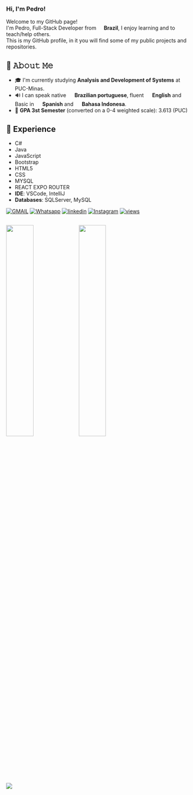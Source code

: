 ### Hi, I'm Pedro!

<p>Welcome to my GitHub page! </br>
I'm Pedro, Full-Stack Developer from <img src="https://cdn-icons-png.flaticon.com/256/3909/3909370.png" width="13"/> <b> Brazil</b>, I enjoy learning and to teach/help others.<br>
This is my GitHub profile, in it you will find some of my public projects and repositories.<br>

## 📖 𝙰𝚋𝚘𝚞𝚝 𝙼𝚎

- 🎓 I'm currently studying **Analysis and Development of Systems** at PUC-Minas.
- 🔊 I can speak native <img src="https://cdn-icons-png.flaticon.com/256/3909/3909370.png" width="15"/> **Brazilian portuguese**, fluent <img src="https://cdn-icons-png.flaticon.com/512/323/323310.png" width="15"/> **English** and Basic in <img src="https://flagdownload.com/wp-content/uploads/Flag_of_Spain_Flat_Round-1024x1024.png" width="15"/> **Spanish** and <img src="https://flagdownload.com/wp-content/uploads/Flag_of_Indonesia_Flat_Round-1024x1024.png" width="15"/> **Bahasa Indonesa**.
- 📝 **GPA 3st Semester** (converted on a 0-4 weighted scale): 3.613 (PUC)

## 💾 Experience

- C# <br>
- Java
- JavaScript
- Bootstrap
- HTML5
- CSS
- MYSQL
- REACT EXPO ROUTER
- **IDE**: VSCode, IntelliJ
- **Databases**: SQLServer, MySQL

[![GMAIL](https://img.shields.io/badge/Gmail-D14836?style=for-the-badge&logo=gmail&logoColor=white)](mailto:pedro.comp.2011@gmail.com)
[![Whatsapp](https://img.shields.io/badge/WhatsApp-25D366?style=for-the-badge&logo=whatsapp&logoColor=white)](https://wa.me/5585999669990)
[![linkedin](https://img.shields.io/badge/LinkedIn-0077B5?style=for-the-badge&logo=linkedin&logoColor=white)](https://www.linkedin.com/in/pedro-de-oliveira-rosas-44573a21b?utm_source=share&utm_campaign=share_via&utm_content=profile&utm_medium=ios_app)
[![Instagram](https://img.shields.io/badge/Instagram-E4405F?style=for-the-badge&logo=instagram&logoColor=white)](https://www.instagram.com/pedro.rosas_31?igsh=cTcwODU4ZW9vZGlz&utm_source=qr)
 <a href="#">
    <img alt="views" title="GitHub profile views" src="https://komarev.com/ghpvc/?username=8BitsSpike&color=blueviolet&style=for-the-badge&label=VISITORS"/>
  </a>

##

<div>
 <img width="38.25%" src="https://github-readme-stats.vercel.app/api/top-langs/?username=8BitsSpike&layout=donut"/>
        <img width="38.25%" src="https://github-readme-stats.vercel.app/api?username=8BitsSpike&show_icons=true&theme=dracula"/></a>
</div>
    <br>
<img src="https://github-readme-activity-graph.vercel.app/graph?username=8BitsSpike&theme=github-compact">
